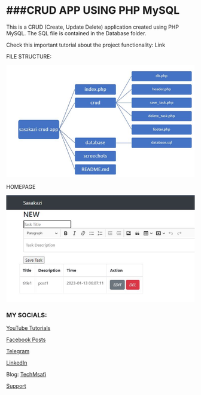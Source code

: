 # ###CRUD APP USING PHP MySQL

This is a CRUD (Create, Update Delete) application created using PHP MySQL. The SQL file is contained in the Database folder. 

Check this important tutorial about the project functionality:
Link

FILE STRUCTURE:

![Project Structure](https://github.com/fredkiptui/sasakazi-crud-app/blob/main/screenshots/Project_structure.JPG)

HOMEPAGE

![HOMEPAGE](https://github.com/fredkiptui/sasakazi-crud-app/blob/main/screenshots/homepage.JPG)

### MY SOCIALS:

[YouTube Tutorials](https://youtube.com/c/TechMsafi) 

[Facebook Posts](https://facebook.com/techmsafi)

[Telegram](https://t.me/techmsafi)

[LinkedIn](https://www.linkedin.com/in/fredkiptui/) 

Blog: [TechMsafi](https://techmsafi.com)

[Support](https://www.paypal.com/donate/?hosted_button_id=FCG3PGKHDLAVY)

